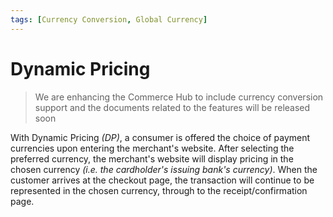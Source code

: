 ```yaml
---
tags: [Currency Conversion, Global Currency]
---
```


# Dynamic Pricing

<!-- theme: danger -->
> We are enhancing the Commerce Hub to include currency conversion support and the documents related to the features will be released soon

With Dynamic Pricing _(DP)_, a consumer is offered the choice of payment currencies upon entering the merchant's website. After selecting the preferred currency, the merchant's website will display pricing in the chosen currency *(i.e. the cardholder's issuing bank's currency)*. When the customer arrives at the checkout page, the transaction will continue to be represented in the chosen currency, through to the receipt/confirmation page. 
